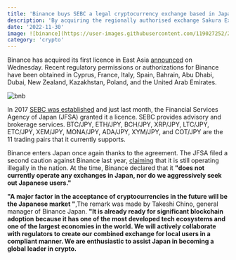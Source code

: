 ```yaml
---
title: 'Binance buys SEBC a legal cryptocurrency exchange based in Japan'
description: 'By acquiring the regionally authorised exchange Sakura Exchange BitCoin, cryptocurrency exchange operator Binance has entered Japan (SEBC).'
date: '2022-11-30'
image: ![binance](https://user-images.githubusercontent.com/119027252/204774220-cc3c52a2-3dae-4ab5-aade-7a4f1ece9b33.png)
category: 'crypto'
---
```


Binance has acquired its first licence in East Asia [announced](https://www.binance.com/en/blog/ecosystem/binance-acquires-jfsa-registered-sakura-exchange-bitcoin-committed-to-enter-japan-under-regulatory-compliance-1479109563632749072) on Wednesday. Recent regulatory permissions or authorizations for Binance have been obtained in Cyprus, France, Italy, Spain, Bahrain, Abu Dhabi, Dubai, New Zealand, Kazakhstan, Poland, and the United Arab Emirates.

![bnb](https://user-images.githubusercontent.com/119027252/204774317-c65080d3-2784-4746-b55c-55a2016d1391.jpg)

In 2017 [SEBC was established](https://www.fsa.go.jp/en/regulated/licensed/index.html) and just last month, the Financial Services Agency of Japan (JFSA) granted it a licence. SEBC provides advisory and brokerage services. BTC/JPY, ETH/JPY, BCH/JPY, XRP/JPY, LTC/JPY, ETC/JPY, XEM/JPY, MONA/JPY, ADA/JPY, XYM/JPY, and COT/JPY are the 11 trading pairs that it currently supports.

Binance enters Japan once again thanks to the agreement. The JFSA filed a second caution against Binance last year, [claiming](https://www.binance.com/en/support/announcement/notice-regarding-new-user-registrations-in-japan-6026d46a804541ddbfca6cad7d0172aa) that it is still operating illegally in the nation. At the time, Binance declared that it **"does not currently operate any exchanges in Japan, nor do we aggressively seek out Japanese users."**

**"A major factor in the acceptance of cryptocurrencies in the future will be the Japanese market "**,The remark was made by Takeshi Chino, general manager of Binance Japan. **"It is already ready for significant blockchain adoption because it has one of the most developed tech ecosystems and one of the largest economies in the world. We will actively collaborate with regulators to create our combined exchange for local users in a compliant manner. We are enthusiastic to assist Japan in becoming a global leader in crypto.**
